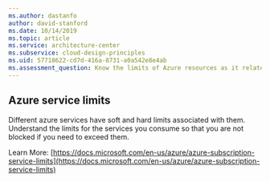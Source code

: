 ```yaml
---
ms.author: dastanfo
author: david-stanford
ms.date: 10/14/2019
ms.topic: article
ms.service: architecture-center
ms.subservice: cloud-design-principles
ms.uid: 57718622-cd7d-416a-8731-a0a542e8e4ab
ms.assessment_question: Know the limits of Azure resources as it relates to your workload
---
```

## Azure service limits

Different azure services have soft and hard limits associated with them. Understand the limits for the services you consume so that you are not blocked if you need to exceed them. 

Learn More: [https://docs.microsoft.com/en-us/azure/azure-subscription-service-limits](https://docs.microsoft.com/en-us/azure/azure-subscription-service-limits)
